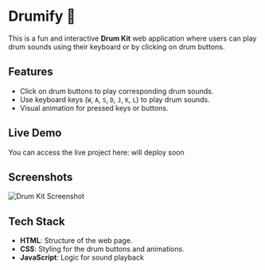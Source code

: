 # Drumify 🥁

This is a fun and interactive **Drum Kit** web application where users can play drum sounds using their keyboard or by clicking on drum buttons.

## Features
- Click on drum buttons to play corresponding drum sounds.
- Use keyboard keys (`W`, `A`, `S`, `D`, `J`, `K`, `L`) to play drum sounds.
- Visual animation for pressed keys or buttons.

## Live Demo
You can access the live project here: will deploy soon


## Screenshots
![Drum Kit Screenshot](images/demo-screenshot.png)  


## Tech Stack
- **HTML**: Structure of the web page.
- **CSS**: Styling for the drum buttons and animations.
- **JavaScript**: Logic for sound playback

